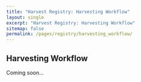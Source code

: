 ```yaml
---
title: "Harvest Registry: Harvesting Workflow"
layout: single
excerpt: "Harvest Registry: Harvesting Workflow"
sitemap: false
permalink: /pages/registry/harvesting_workflow/
---
```

## Harvesting Workflow ##
Coming soon...
